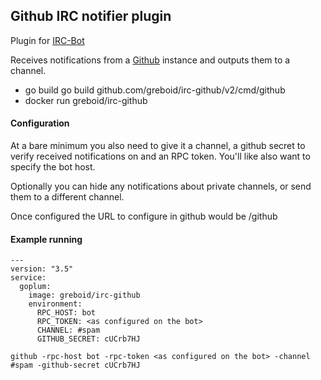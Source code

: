 ## Github IRC notifier plugin

Plugin for [IRC-Bot](https://github.com/greboid/irc-bot)

Receives notifications from a [Github](https://github.com/) instance and outputs them to a channel.

 - go build go build github.com/greboid/irc-github/v2/cmd/github
 - docker run greboid/irc-github
  
#### Configuration

At a bare minimum you also need to give it a channel, a github secret to verify received notifications
 on and an RPC token.  You'll like also want to specify the bot host.
 
Optionally you can hide any notifications about private channels, or send them to a different channel.

Once configured the URL to configure in github would be <Bot URL>/github

#### Example running

```
---
version: "3.5"
service:
  goplum:
    image: greboid/irc-github
    environment:
      RPC_HOST: bot
      RPC_TOKEN: <as configured on the bot>
      CHANNEL: #spam
      GITHUB_SECRET: cUCrb7HJ
```

```
github -rpc-host bot -rpc-token <as configured on the bot> -channel #spam -github-secret cUCrb7HJ
```

